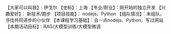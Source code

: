 【大家可以叫我】: 伊戈尔 
【坐标】：上海
【专业/职业】：刚开始的独立开发
【兴趣爱好】： 新技术/跑步
【项目技能】： nodejs、Python
【组队情况】：未组队，寻找共同进步的小伙伴
【本课程学习基础】：会一点nodejs、Python，写过网站
【本期活动目标】：RAG/大模型训练/大模型微调